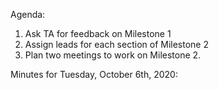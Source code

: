 Agenda:

1. Ask TA for feedback on Milestone 1
2. Assign leads for each section of Milestone 2
3. Plan two meetings to work on Milestone 2.

Minutes for Tuesday, October 6th, 2020:
